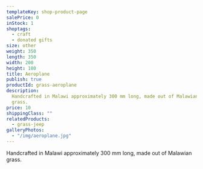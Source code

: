 ```yaml
---
templateKey: shop-product-page
salePrice: 0
inStock: 1
shoptags:
  - craft
  - donated gifts
size: other
weight: 350
length: 350
width: 200
height: 180
title: Aeroplane
publish: true
productId: grass-aeroplane
description:
  Handcrafted in Malawi approximately 300 mm long, made out of Malawian
  grass.
price: 10
shippingClass: ""
relatedProducts:
  - grass-jeep
galleryPhotos:
  - "/img/aeroplane.jpg"
---
```


Handcrafted in Malawi approximately 300 mm long, made out of Malawian grass.
